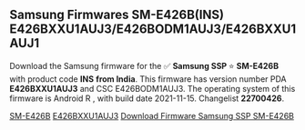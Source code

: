 <h2>Samsung Firmwares SM-E426B(INS) E426BXXU1AUJ3/E426BODM1AUJ3/E426BXXU1AUJ1</h2>
Download the Samsung firmware for the ✅ <strong>Samsung SSP </strong> ⭐ <strong>SM-E426B</strong> with product code <strong>INS</strong> <strong> from India</strong>. This firmware has version number PDA <strong>E426BXXU1AUJ3</strong> and CSC E426BODM1AUJ3. The operating system of this firmware is Android R , with build date 2021-11-15. Changelist <strong>22700426</strong>.


[SM-E426B](https://samfirm.shop/samsung/model/SM-E426B)
[E426BXXU1AUJ3](https://samfirm.shop/samsung/pda/E426BXXU1AUJ3)
[Download Firmware Samsung SSP SM-E426B](https://samfirm.shop/samsung/firmware/474423)
